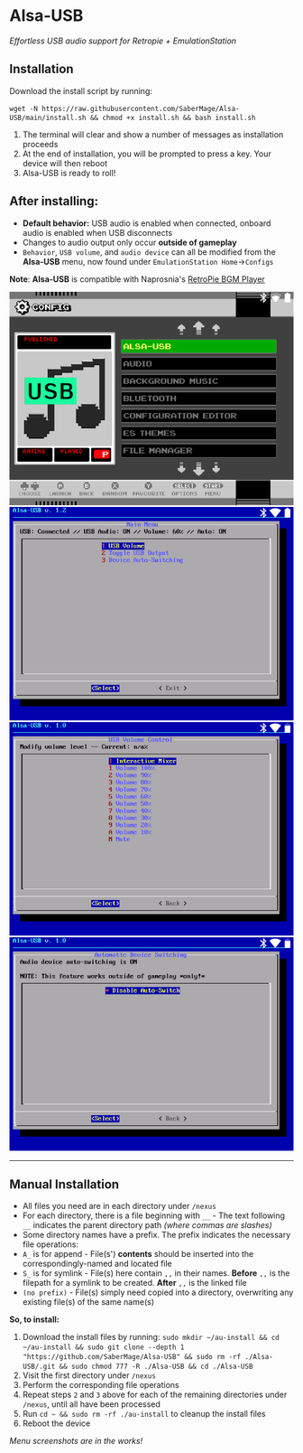 # Alsa-USB
_Effortless USB audio support for Retropie + EmulationStation_

Installation
---
Download the install script by running:
```
wget -N https://raw.githubusercontent.com/SaberMage/Alsa-USB/main/install.sh && chmod +x install.sh && bash install.sh
```
1. The terminal will clear and show a number of messages as installation proceeds
2. At the end of installation, you will be prompted to press a key. Your device will then reboot
3. Alsa-USB is ready to roll!

After installing:
---
- **Default behavior:** USB audio is enabled when connected, onboard audio is enabled when USB disconnects
- Changes to audio output only occur **outside of gameplay**
- `Behavior`, `USB volume`, and `audio device` can all be modified from the **Alsa-USB** menu, now found under `EmulationStation Home`->`Configs`

**Note**: **Alsa-USB** is compatible with Naprosnia's [RetroPie BGM Player](https://github.com/Naprosnia/RetroPie_BGM_Player)

![Screenshot: Retropie Configs Menu Icon](/screenshot/alsa-menu-item.png?raw=true "Alsa-USB in Retropie's Configs Menu")
![Screenshot: Alsa-USB Main Menu](/screenshot/alsa-main-menu.png?raw=true "Alsa-USB Main Menu")
![Screenshot: Alsa-USB Volume Options](/screenshot/alsa-volume-menu.png?raw=true "USB Volume Control")
![Screenshot: Alsa-USB Auto-Switch Menu](/screenshot/alsa-switch-menu.png?raw=true "Toggle the Auto-Switch Feature On/Off")

---

Manual Installation
---
- All files you need are in each directory under `/nexus`
- For each directory, there is a file beginning with `__` - The text following `__` indicates the parent directory path _(where commas are slashes)_
- Some directory names have a prefix. The prefix indicates the necessary file operations:
- `A_` is for append - File(s') **contents** should be inserted into the correspondingly-named and located file
- `S_` is for symlink - File(s) here contain `,,` in their names. **Before** `,,` is the filepath for a symlink to be created. **After** `,,` is the linked file
- `(no prefix)` - File(s) simply need copied into a directory, overwriting any existing file(s) of the same name(s)

**So, to install:**
1. Download the install files by running: `sudo mkdir ~/au-install && cd ~/au-install && sudo git clone --depth 1 "https://github.com/SaberMage/Alsa-USB" && sudo rm -rf ./Alsa-USB/.git && sudo chmod 777 -R ./Alsa-USB && cd ./Alsa-USB`
2. Visit the first directory under `/nexus`
3. Perform the corresponding file operations
4. Repeat steps `2` and `3` above for each of the remaining directories under `/nexus`, until all have been processed
5. Run `cd ~ && sudo rm -rf ./au-install` to cleanup the install files
6. Reboot the device

_Menu screenshots are in the works!_
